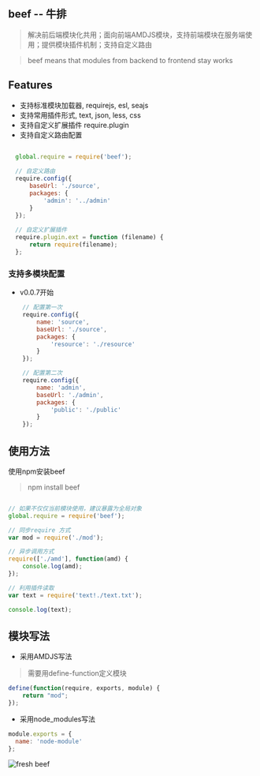 beef -- 牛排
-----------------

> 解决前后端模块化共用；面向前端AMDJS模块，支持前端模块在服务端使用；提供模块插件机制；支持自定义路由

> beef means that modules from backend to frontend stay works

## Features
 * 支持标准模块加载器, requirejs, esl, seajs
 * 支持常用插件形式, text, json, less, css
 * 支持自定义扩展插件 require.plugin
 * 支持自定义路由配置

```js

  global.require = require('beef');
  
  // 自定义路由
  require.config({
      baseUrl: './source',
      packages: {
          'admin': '../admin'
      }
  });
  
  // 自定义扩展插件
  require.plugin.ext = function (filename) {
      return require(filename);
  };

```
### 支持多模块配置 
- v0.0.7开始

```js
    // 配置第一次
    require.config({
        name: 'source',
        baseUrl: './source',
        packages: {
            'resource': './resource'
        }
    });

    // 配置第二次
    require.config({
        name: 'admin',
        baseUrl: './admin',
        packages: {
            'public': './public'
        }
    });
```
 
## 使用方法

使用npm安装beef

> npm install beef


```js

// 如果不仅仅当前模块使用，建议暴露为全局对象
global.require = require('beef');

// 同步require 方式
var mod = require('./mod');

// 异步调用方式
require(['./amd'], function(amd) {
    console.log(amd);
});

// 利用插件读取
var text = require('text!./text.txt');

console.log(text);

```

## 模块写法

- 采用AMDJS写法
> 需要用define-function定义模块

```js
define(function(require, exports, module) {
    return "mod";
});
```
- 采用node_modules写法

```js
module.exports = {
  name: 'node-module'
};
```




  ![fresh beef](http://image4.buy.ccb.com/images/59288134/1373701097874_3.jpg)
